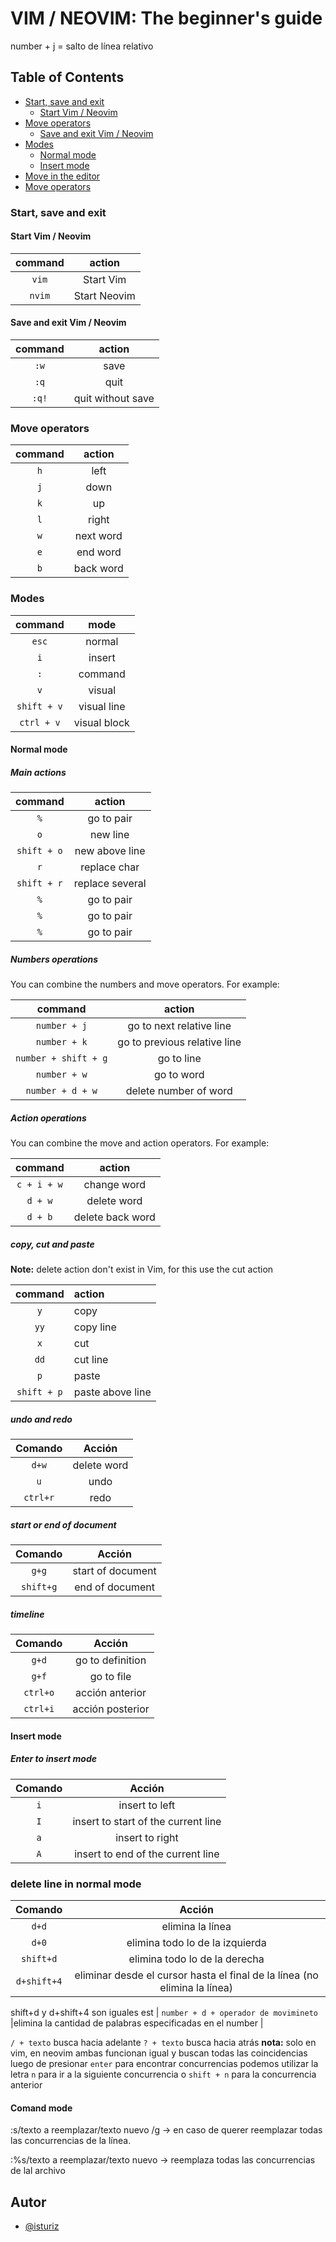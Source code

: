 # VIM / NEOVIM: The beginner's guide

number + j = salto de línea relativo

## Table of Contents

- [Start, save and exit](#sse)
  - [Start Vim / Neovim](#start)
- [Move operators](#moveOperators)
  - [Save and exit Vim / Neovim](#saveAndExit)
- [Modes](#modes)
  - [Normal mode](#normalMode)
  - [Insert mode](#insertMode)
- [Move in the editor](#moveEditor)
- [Move operators](#moveOperators)

### Start, save and exit<a name="sse"></a>

#### Start Vim / Neovim<a name="start"></a>

| command | action       |
| :-----: | :----:       |
| `vim`   | Start Vim    |
| `nvim`  | Start Neovim |

#### Save and exit Vim / Neovim<a name="saveAndExit"></a>  

| command    | action            |
| :-----:    | :----:            |
| `:w`       | save              |
| `:q`       | quit              |
| `:q!`      | quit without save |


### Move operators<a name="moveOperators"></a> 
| command   | action    |
| :-----:   | :----:    |
| `h`       | left      |
| `j`       | down      |
| `k`       | up        |
| `l`       | right     |
| `w`       | next word |
| `e`       | end word  |
| `b`       | back word |

### Modes<a name="modes"></a>

| command    | mode         |
| :-----:    | :----:       |
| `esc`      | normal       |
| `i`        | insert       |
| `:`        | command      |
| `v`        | visual       |
| `shift + v`| visual line  |
| `ctrl + v` | visual block |

#### Normal mode<a name="normalMode"></a>

##### Main actions

| command     | action          |
| :-----:     | :---:           |
| `%`         | go to pair      |
| `o`         | new line        |
| `shift + o` | new above line  |
| `r`         | replace char    |
| `shift + r` | replace several |
| `%`         | go to pair |
| `%`         | go to pair |
| `%`         | go to pair |

##### Numbers operations

You can combine the numbers and move operators.
For example:

| command              | action                       |
| :-----:              | :---:                        |
| `number + j`         | go to next relative line     |
| `number + k`         | go to previous relative line |
| `number + shift + g` | go to line                   |
| `number + w`         | go to word                   |
| `number + d + w`     | delete number of word        |

##### Action operations

You can combine the move and action operators.
For example:

| command      | action                       |
| :-----:      | :---:                        |
| `c + i + w`  | change word                  |
| `d + w`      | delete word                  |
| `d + b`      | delete back word             |

##### copy, cut and paste

**Note:** delete action don't exist in Vim, for this use the cut action

| command     | action             |
| :-----:     | :---               |
| `y`         | copy               |
| `yy`        | copy line          |
| `x`         | cut                |
| `dd`        | cut line           |
| `p`         | paste              |
| `shift + p` | paste above line   |

##### undo and redo

| Comando   | Acción    |
| :-----:   | :----:    |
| `d+w`     |delete word|
| `u`       |undo|
| `ctrl+r`  |redo|

##### start or end of document

| Comando   | Acción            |
| :-----:   | :----:            |
| `g+g`     | start of document |
| `shift+g` | end of document   |

##### timeline

| Comando   | Acción    |
| :-----:   | :----:    |
| `g+d`     | go to definition | d = definition
| `g+f`     | go to file       | d = definition
| `ctrl+o`  | acción anterior| o = older
| `ctrl+i`  |acción posterior |

#### Insert mode<a name="insertMode"></a>

##### Enter to insert mode

| Comando   | Acción                              |
| :-----:   | :----:                              |
| `i`       | insert to left                      |
| `I`       | insert to start of the current line |
| `a`       | insert to right                     |
| `A`       | insert to end of the current line   |

### delete line in normal mode

| Comando   | Acción    |
| :-----:   | :----:    |
| `d+d`     |elimina la línea|
| `d+0`     |elimina todo lo de la izquierda|
| `shift+d`     |elimina todo lo de la derecha|
| `d+shift+4`  |eliminar desde el cursor hasta el final de la línea (no elimina la línea)|
shift+d y d+shift+4 son iguales
est
| `number + d + operador de movimineto`     |elimina la cantidad de palabras especificadas en el number |

`/ + texto` busca hacia adelante
`? + texto` busca hacia atrás
**nota:** solo en vim, en neovim ambas funcionan igual y buscan todas las coincidencias
luego de presionar `enter` para encontrar concurrencias podemos utilizar la letra `n` para ir a la siguiente concurrencia o `shift + n` para la concurrencia anterior



#### Comand mode

:s/texto a reemplazar/texto nuevo /g -> en caso de querer reemplazar todas las concurrencias de la línea.

:%s/texto a reemplazar/texto nuevo -> reemplaza todas las concurrencias de lal archivo


## Autor

- [@isturiz](https://www.github.com/isturiz)


